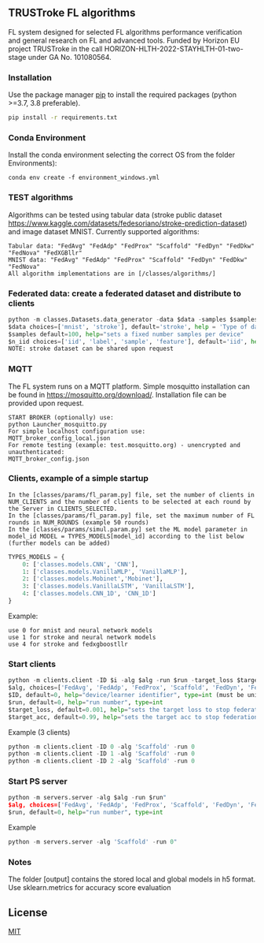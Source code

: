 ## TRUSTroke FL algorithms

FL system designed for selected FL algorithms performance verification and general research on FL and advanced tools.
Funded by Horizon EU project TRUSTroke in the call HORIZON-HLTH-2022-STAYHLTH-01-two-stage under GA No. 101080564.

### Installation

Use the package manager [pip](https://pip.pypa.io/en/stable/) to install the required packages (python >=3.7, 3.8 preferable).

```bash
pip install -r requirements.txt
```

### Conda Environment
Install the conda environment selecting the correct OS from the folder Environments):

```
conda env create -f environment_windows.yml
```


### TEST algorithms
Algorithms can be tested using tabular data (stroke public dataset https://www.kaggle.com/datasets/fedesoriano/stroke-prediction-dataset) and image dataset MNIST. Currently supported algorithms:
```
Tabular data: "FedAvg" "FedAdp" "FedProx" "Scaffold" "FedDyn" "FedDkw" "FedNova" "FedXGBllr"
MNIST data: "FedAvg" "FedAdp" "FedProx" "Scaffold" "FedDyn" "FedDkw" "FedNova"
All algorithm implementations are in [/classes/algorithms/]
```
### Federated data: create a federated dataset and distribute to clients 
```python
python -m classes.Datasets.data_generator -data $data -samples $samples -data $data -niid $n_iid -alpha 0.1
$data choices=['mnist', 'stroke'], default='stroke', help = 'Type of data',
$samples default=100, help="sets a fixed number samples per device"
$n_iid choices=['iid', 'label', 'sample', 'feature'], default='iid', help="Heterogeneity type"
NOTE: stroke dataset can be shared upon request
```

### MQTT
The FL system runs on a MQTT platform. Simple mosquitto installation can be found in https://mosquitto.org/download/. Installation file can be provided upon request.
```
START BROKER (optionally) use:
python Launcher_mosquitto.py 
For simple localhost configuration use:
MQTT_broker_config_local.json
For remote testing (example: test.mosquitto.org) - unencrypted and unauthenticated:
MQTT_broker_config.json
```

### Clients, example of a simple startup
```
In the [classes/params/fl_param.py] file, set the number of clients in NUM_CLIENTS and the number of clients to be selected at each round by the Server in CLIENTS_SELECTED.
In the [classes/params/fl_param.py] file, set the maximum number of FL rounds in NUM_ROUNDS (example 50 rounds)
In the [classes/params/simul.param.py] set the ML model parameter in model_id MODEL = TYPES_MODELS[model_id] according to the list below (further models can be added)
```

```python
TYPES_MODELS = {
    0: ['classes.models.CNN', 'CNN'],
    1: ['classes.models.VanillaMLP', 'VanillaMLP'],
    2: ['classes.models.Mobinet','Mobinet'],
    3: ['classes.models.VanillaLSTM', 'VanillaLSTM'],
    4: ['classes.models.CNN_1D', 'CNN_1D']
}
```
Example:
```
use 0 for mnist and neural network models
use 1 for stroke and neural network models
use 4 for stroke and fedxgboostllr
```

### Start clients
```python
python -m clients.client -ID $i -alg $alg -run $run -target_loss $target_loss -target_acc $target_acc
$alg, choices=['FedAvg', 'FedAdp', 'FedProx', 'Scaffold', 'FedDyn', 'FedDkw', 'FedNova', 'FedXGBllr'], default='FedXGBllr', help='FL algorithm'
$ID, default=0, help="device/learner identifier", type=int (must be unique for each deployed client)
$run, default=0, help="run number", type=int
$target_loss, default=0.001, help="sets the target loss to stop federation", type=float
$target_acc, default=0.99, help="sets the target acc to stop federation", type=float
```
Example (3 clients)
```python
python -m clients.client -ID 0 -alg 'Scaffold' -run 0
python -m clients.client -ID 1 -alg 'Scaffold' -run 0
python -m clients.client -ID 2 -alg 'Scaffold' -run 0
```

### Start PS server
```python
python -m servers.server -alg $alg -run $run"
$alg, choices=['FedAvg', 'FedAdp', 'FedProx', 'Scaffold', 'FedDyn', 'FedDkw', 'FedNova', 'FedXGBllr'], default='FedXGBllr', help='FL algorithm'
$run, default=0, help="run number", type=int
```
Example 
```python
python -m servers.server -alg 'Scaffold' -run 0"
```
### Notes
The folder [output] contains the stored local and global models in h5 format. Use sklearn.metrics for accuracy score evaluation

## License

[MIT](https://choosealicense.com/licenses/mit/)

